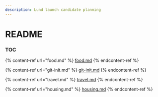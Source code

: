 ```yaml
---
description: Lund launch candidate planning
---
```


# README

### TOC

{% content-ref url="food.md" %}
[food.md](food.md)
{% endcontent-ref %}

{% content-ref url="git-init.md" %}
[git-init.md](git-init.md)
{% endcontent-ref %}

{% content-ref url="travel.md" %}
[travel.md](travel.md)
{% endcontent-ref %}

{% content-ref url="housing.md" %}
[housing.md](housing.md)
{% endcontent-ref %}
